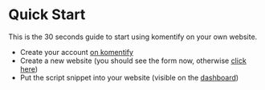 # Quick Start

This is the 30 seconds guide to start using komentify on your own website.

* Create your account [on komentify](https://www.komentify.io/sign-up)
* Create a new website (you should see the form now, otherwise [click here](https://www.komentify.io/apps/add))
* Put the script snippet into your website (visible on the [dashboard](https://www.komentify.io/))

